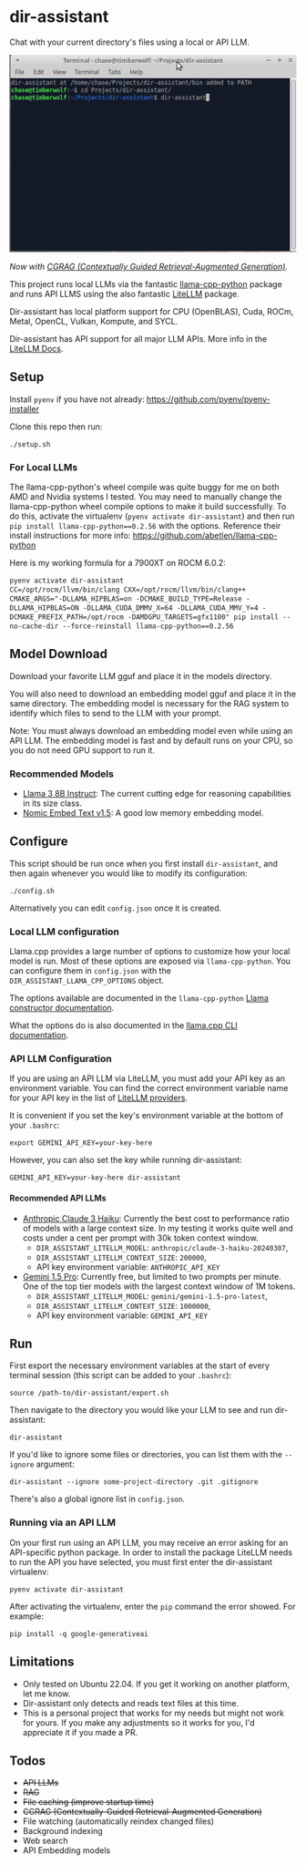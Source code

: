 # dir-assistant

Chat with your current directory's files using a local or API LLM.

![Demo of dir-assistant being run](demo.gif)

*Now with [CGRAG (Contextually Guided Retrieval-Augmented Generation)](https://medium.com/@djangoist/how-to-create-accurate-llm-responses-on-large-code-repositories-presenting-cgrag-a-new-feature-of-e77c0ffe432d).*

This project runs local LLMs via the fantastic [llama-cpp-python](https://github.com/abetlen/llama-cpp-python) package
and runs API LLMS using the also fantastic [LiteLLM](https://github.com/BerriAI/litellm) package.

Dir-assistant has local platform support for CPU (OpenBLAS), Cuda, ROCm, Metal, OpenCL, Vulkan, Kompute, and SYCL.

Dir-assistant has API support for all major LLM APIs. More info in the 
[LiteLLM Docs](https://docs.litellm.ai/docs/providers).

## Setup

Install `pyenv` if you have not already: https://github.com/pyenv/pyenv-installer

Clone this repo then run:
```
./setup.sh
```

### For Local LLMs

The llama-cpp-python's wheel compile was quite buggy for me on both AMD and Nvidia systems I tested.
You may need to manually change the llama-cpp-python wheel compile options to make it build successfully. 
To do this, activate the virtualenv (`pyenv activate dir-assistant`) and then run `pip install llama-cpp-python==0.2.56`
with the options. Reference their install instructions for more info: https://github.com/abetlen/llama-cpp-python

Here is my working formula for a 7900XT on ROCM 6.0.2:
```
pyenv activate dir-assistant
CC=/opt/rocm/llvm/bin/clang CXX=/opt/rocm/llvm/bin/clang++ CMAKE_ARGS="-DLLAMA_HIPBLAS=on -DCMAKE_BUILD_TYPE=Release -DLLAMA_HIPBLAS=ON -DLLAMA_CUDA_DMMV_X=64 -DLLAMA_CUDA_MMV_Y=4 -DCMAKE_PREFIX_PATH=/opt/rocm -DAMDGPU_TARGETS=gfx1100" pip install --no-cache-dir --force-reinstall llama-cpp-python==0.2.56
```

## Model Download

Download your favorite LLM gguf and place it in the models directory.

You will also need to download an embedding model gguf and place it in the same directory. The embedding model is 
necessary for the RAG system to identify which files to send to the LLM with your prompt.

Note: You must always download an embedding model even while using an API LLM. The embedding model is fast and by default
runs on your CPU, so you do not need GPU support to run it.

### Recommended Models

- [Llama 3 8B Instruct](https://huggingface.co/QuantFactory/Meta-Llama-3-8B-Instruct-GGUF): The current cutting edge for
reasoning capabilities in its size class.
- [Nomic Embed Text v1.5](https://huggingface.co/nomic-ai/nomic-embed-text-v1.5-GGUF): A good low memory embedding model.

## Configure

This script should be run once when you first install `dir-assistant`, and then again whenever you would
like to modify its configuration:

```
./config.sh
```

Alternatively you can edit `config.json` once it is created.

### Local LLM configuration

Llama.cpp provides a large number of options to customize how your local model is run. Most of these options are
exposed via `llama-cpp-python`. You can configure them in `config.json` with the `DIR_ASSISTANT_LLAMA_CPP_OPTIONS`
object.

The options available are documented in the `llama-cpp-python`
[Llama constructor documentation](https://llama-cpp-python.readthedocs.io/en/latest/api-reference/#llama_cpp.Llama).

What the options do is also documented in the 
[llama.cpp CLI documentation](https://github.com/ggerganov/llama.cpp/blob/master/examples/main/README.md).

### API LLM Configuration

If you are using an API LLM via LiteLLM, you must add your API key as an environment variable. You can find the correct
environment variable name for your API key in the list of [LiteLLM providers](https://docs.litellm.ai/docs/providers).

It is convenient if you set the key's environment variable at the bottom of your `.bashrc`:

```
export GEMINI_API_KEY=your-key-here
```

However, you can also set the key while running dir-assistant:

```
GEMINI_API_KEY=your-key-here dir-assistant
```

#### Recommended API LLMs

- [Anthropic Claude 3 Haiku](https://console.anthropic.com/dashboard): Currently the best cost to performance ratio
of models with a large context size. In my testing it works quite well and costs under a cent per prompt with 30k token
context window.
  - `DIR_ASSISTANT_LITELLM_MODEL`: `anthropic/claude-3-haiku-20240307`,
  - `DIR_ASSISTANT_LITELLM_CONTEXT_SIZE`: `200000`,
  - API key environment variable: `ANTHROPIC_API_KEY`
- [Gemini 1.5 Pro](https://ai.google.dev/pricing): Currently free, but limited to two prompts per minute. One of the 
top tier models with the largest context window of 1M tokens.
  - `DIR_ASSISTANT_LITELLM_MODEL`: `gemini/gemini-1.5-pro-latest`,
  - `DIR_ASSISTANT_LITELLM_CONTEXT_SIZE`: `1000000`,
  - API key environment variable: `GEMINI_API_KEY`

## Run

First export the necessary environment variables at the start of every terminal session
(this script can be added to your `.bashrc`):

```
source /path-to/dir-assistant/export.sh
```

Then navigate to the directory you would like your LLM to see and run dir-assistant:

```
dir-assistant
```

If you'd like to ignore some files or directories, you can list them with the `--ignore` argument:

```
dir-assistant --ignore some-project-directory .git .gitignore
```

There's also a global ignore list in `config.json`.

### Running via an API LLM

On your first run using an API LLM, you may receive an error asking for an API-specific python package.
In order to install the package LiteLLM needs to run the API you have selected, you must first enter
the dir-assistant virtualenv:

```
pyenv activate dir-assistant
```

After activating the virtualenv, enter the `pip` command the error showed. For example:

```
pip install -q google-generativeai
```

## Limitations

- Only tested on Ubuntu 22.04. If you get it working on another platform, let me know.
- Dir-assistant only detects and reads text files at this time.
- This is a personal project that works for my needs but might not work for yours. If you make any adjustments so it works for you, I'd appreciate it if you made a PR.

## Todos

- ~~API LLMs~~
- ~~RAG~~
- ~~File caching (improve startup time)~~
- ~~CGRAG (Contextually-Guided Retrieval-Augmented Generation)~~
- File watching (automatically reindex changed files)
- Background indexing
- Web search
- API Embedding models